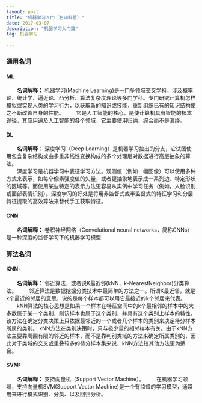 ```yaml
---
layout: post
title: "机器学习入门（名词科普）"
date: 2017-03-07 
description: "机器学习入门篇"
tag: 机器学习  

---     
```


### 通用名词  

#### ML

　　**名词解释：** 机器学习(Machine Learning)是一门多领域交叉学科，涉及概率论、统计学、逼近论、凸分析、算法复杂度理论等多门学科。专门研究计算机怎样模拟或实现人类的学习行为，以获取新的知识或技能，重新组织已有的知识结构使之不断改善自身的性能。
　　它是人工智能的核心，是使计算机具有智能的根本途径，其应用遍及人工智能的各个领域，它主要使用归纳、综合而不是演绎。

#### DL
　　**名词解释：** 深度学习（Deep Learning）是机器学习拉出的分支，它试图使用包含复杂结构或由多重非线性变换构成的多个处理层对数据进行高层抽象的算法。          
　　深度学习是机器学习中表征学习方法。观测值（例如一幅图像）可以使用多种方式来表示，如每个像素强度值的矢量，或者更抽象地表示成一系列边、特定形状的区域等。而使用某些特定的表示方法更容易从实例中学习任务（例如，人脸识别或面部表情识别）。深度学习的好处是将用非监督式或半监督式的特征学习和分层特征提取的高效算法来替代手工获取特征。


#### CNN
　　**名词解释：** 卷积神经网络（Convolutional neural networks，简称CNNs）是一种深度的监督学习下的机器学习模型

### 算法名词

#### KNN:

　　**名词解释：** 邻近算法，或者说K最近邻(kNN，k-NearestNeighbor)分类算法。
　　邻近算法是数据挖掘分类技术中最简单的方法之一。所谓K最近邻，就是k个最近的邻居的意思，说的是每个样本都可以用它最接近的k个邻居来代表。
　　kNN算法的核心思想是如果一个样本在特征空间中的k个最相邻的样本中的大多数属于某一个类别，则该样本也属于这个类别，并具有这个类别上样本的特性。该方法在确定分类决策上只依据最邻近的一个或者几个样本的类别来决定待分样本所属的类别。 kNN方法在类别决策时，只与极少量的相邻样本有关。由于kNN方法主要靠周围有限的邻近的样本，而不是靠判别类域的方法来确定所属类别的，因此对于类域的交叉或重叠较多的待分样本集来说，kNN方法较其他方法更为适合。

#### SVM:
　　**名词解释：** 支持向量机（Support Vector Machine）。
　　在机器学习领域，支持向量机SVM(Support Vector Machine)是一个有监督的学习模型，通常用来进行模式识别、分类、以及回归分析。

<br>

